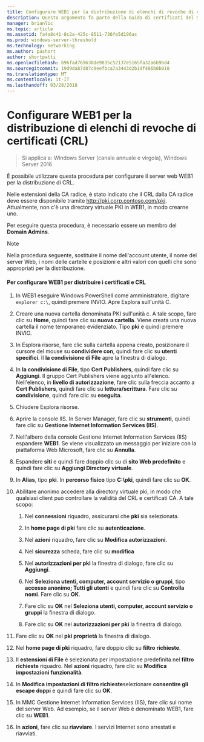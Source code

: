 ```yaml
---
title: Configurare WEB1 per la distribuzione di elenchi di revoche di certificati (CRL)
description: Questo argomento fa parte della Guida di certificati del Server di distribuzione per le distribuzioni Wireless e cablate 802.1 X
manager: brianlic
ms.topic: article
ms.assetid: fa4a8c41-8c2a-425c-8511-736fe5d196ac
ms.prod: windows-server-threshold
ms.technology: networking
ms.author: pashort
author: shortpatti
ms.openlocfilehash: b96fad769638de9835c52137e5165fa32a6b9bd4
ms.sourcegitcommit: 19d9da87d87c9eefbca7a3443d2b1df486b0b010
ms.translationtype: MT
ms.contentlocale: it-IT
ms.lasthandoff: 03/28/2018
---
```

# <a name="configure-web1-to-distribute-certificate-revocation-lists-crls"></a>Configurare WEB1 per la distribuzione di elenchi di revoche di certificati (CRL)

>Si applica a: Windows Server (canale annuale e virgola), Windows Server 2016

È possibile utilizzare questa procedura per configurare il server web WEB1 per la distribuzione di CRL.  
  
Nelle estensioni della CA radice, è stato indicato che il CRL dalla CA radice deve essere disponibile tramite http://pki.corp.contoso.com/pki. Attualmente, non c'è una directory virtuale PKI in WEB1, in modo crearne uno.  
  
Per eseguire questa procedura, è necessario essere un membro del **Domain Admins**.  
  
> [!NOTE]  
> Nella procedura seguente, sostituire il nome dell'account utente, il nome del server Web, i nomi delle cartelle e posizioni e altri valori con quelli che sono appropriati per la distribuzione.  
  
#### <a name="to-configure-web1-to-distribute-certificates-and-crls"></a>Per configurare WEB1 per distribuire i certificati e CRL  
  
1.  In WEB1 eseguire Windows PowerShell come amministratore, digitare `explorer c:\`, quindi premere INVIO. Apre Esplora sull'unità C.   
  
2.  Creare una nuova cartella denominata PKI sull'unità c. A tale scopo, fare clic su **Home**, quindi fare clic su **nuova cartella**. Viene creata una nuova cartella il nome temporaneo evidenziato. Tipo **pki** e quindi premere INVIO.  
  
3.  In Esplora risorse, fare clic sulla cartella appena creato, posizionare il cursore del mouse su **condividere con**, quindi fare clic su **utenti specifici**. Il **la condivisione di File** apre la finestra di dialogo.  
  
4.  In **la condivisione di File**, tipo **Cert Publishers**, quindi fare clic su **Aggiungi**. Il gruppo Cert Publishers viene aggiunto all'elenco. Nell'elenco, in **livello di autorizzazione**, fare clic sulla freccia accanto a **Cert Publishers**, quindi fare clic su **lettura/scrittura**. Fare clic su **condivisione**, quindi fare clic su **eseguita**.  
  
5.  Chiudere Esplora risorse.  
  
6.  Aprire la console IIS. In Server Manager, fare clic su **strumenti**, quindi fare clic su **Gestione Internet Information Services (IIS)**.  
  
7.  Nell'albero della console Gestione Internet Information Services (IIS) espandere **WEB1**. Se viene visualizzato un messaggio per iniziare con la piattaforma Web Microsoft, fare clic su **Annulla**.  
  
8.  Espandere **siti** e quindi fare doppio clic su di **sito Web predefinito** e quindi fare clic su **Aggiungi Directory virtuale**.  
  
9. In **Alias**, tipo **pki**. In **percorso fisico** tipo **C:\pki**, quindi fare clic su **OK**.  
  
10. Abilitare anonimo accedere alla directory virtuale pki, in modo che qualsiasi client può controllare la validità del CRL e certificati CA. A tale scopo:  
  
    1.  Nel **connessioni** riquadro, assicurarsi che **pki** sia selezionata.  
  
    2.  In **home page di pki** fare clic su **autenticazione**.  
  
    3.  Nel **azioni** riquadro, fare clic su **Modifica autorizzazioni**.  
  
    4.  Nel **sicurezza** scheda, fare clic su **modifica**  
  
    5.  Nel **autorizzazioni per pki** la finestra di dialogo, fare clic su **Aggiungi**.  
  
    6.  Nel **Seleziona utenti, computer, account servizio o gruppi**, tipo **accesso anonimo; Tutti gli utenti** e quindi fare clic su **Controlla nomi**. Fare clic su **OK**.  
  
    7.  Fare clic su **OK** nel **Seleziona utenti, computer, account servizio o gruppi** la finestra di dialogo.  
  
    8.  Fare clic su **OK** nel **autorizzazioni per pki** la finestra di dialogo.  
  
11. Fare clic su **OK** nel **pki proprietà** la finestra di dialogo.  
  
12. Nel **home page di pki** riquadro, fare doppio clic su **filtro richieste**.  
  
13. Il **estensioni di File** è selezionata per impostazione predefinita nel **filtro richieste** riquadro. Nel **azioni** riquadro, fare clic su **Modifica impostazioni funzionalità**.  
  
14. In **Modifica impostazioni di filtro richieste**selezionare **consentire gli escape doppi** e quindi fare clic su **OK**.  
  
15. In MMC Gestione Internet Information Services (IIS), fare clic sul nome del server Web. Ad esempio, se il server Web è denominato WEB1, fare clic su **WEB1**.  
  
16. In **azioni**, fare clic su **riavviare**. I servizi Internet sono arrestati e riavviati.  
  

